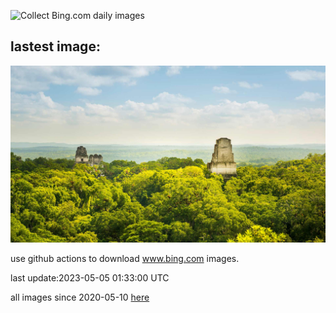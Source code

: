 ![Collect Bing.com daily images](https://github.com/counter2015/bing-daily-images/workflows/Collect%20Bing.com%20daily%20images/badge.svg)
## lastest image:
![](images/RebelBase.jpg)

use github actions to download www.bing.com images.

last update:2023-05-05 01:33:00 UTC

all images since 2020-05-10 [here](https://github.com/counter2015/bing-daily-images/tree/master/images) 
